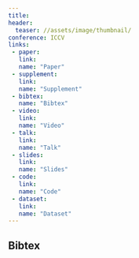 ```yaml
---
title: 
header:
  teaser: //assets/image/thumbnail/
conference: ICCV
links: 
 - paper: 
   link: 
   name: "Paper"
 - supplement: 
   link: 
   name: "Supplement"
 - bibtex: 
   name: "Bibtex"
 - video: 
   link: 
   name: "Video"
 - talk: 
   link: 
   name: "Talk"
 - slides: 
   link: 
   name: "Slides"
 - code: 
   link: 
   name: "Code"
 - dataset: 
   link: 
   name: "Dataset"
---
```


## Bibtex <a id="bibtex"></a>
```
```
